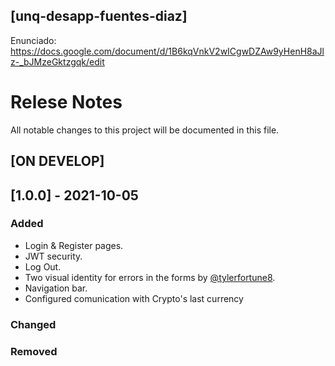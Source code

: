 ## [unq-desapp-fuentes-diaz]

Enunciado: https://docs.google.com/document/d/1B6kqVnkV2wICgwDZAw9yHenH8aJlz-_bJMzeGktzgqk/edit

# Relese Notes
All notable changes to this project will be documented in this file.

## [ON DEVELOP]

## [1.0.0] - 2021-10-05
### Added
- Login & Register pages.
- JWT security.
- Log Out.
- Two visual identity for errors in the forms by [@tylerfortune8](https://github.com/diazmatu).
- Navigation bar.
- Configured comunication with Crypto's last currency

### Changed

### Removed
